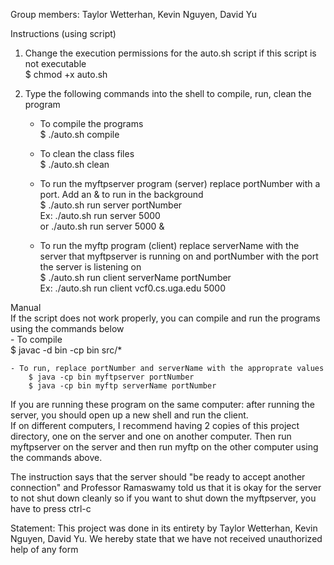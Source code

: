 Group members: Taylor Wetterhan, Kevin Nguyen, David Yu  

Instructions (using script)  
1. Change the execution permissions for the auto.sh script if this script is not executable  
    $ chmod +x auto.sh

2. Type the following commands into the shell to compile, run, clean the program
    - To compile the programs  
        $ ./auto.sh compile

    - To clean the class files  
        $ ./auto.sh clean

    - To run the myftpserver program (server) replace portNumber with a port. Add an & to run in the background  
        $ ./auto.sh run server portNumber  
        Ex: ./auto.sh run server 5000  
            or ./auto.sh run server 5000 &

    - To run the myftp program (client) replace serverName with the server that myftpserver is running on and portNumber with the port the server is listening on  
        $ ./auto.sh run client serverName portNumber  
        Ex: ./auto.sh run client vcf0.cs.uga.edu 5000

Manual  
If the script does not work properly, you can compile and run the programs using the commands below  
    - To compile  
        $ javac -d bin -cp bin src/*

    - To run, replace portNumber and serverName with the approprate values  
        $ java -cp bin myftpserver portNumber  
        $ java -cp bin myftp serverName portNumber  

If you are running these program on the same computer: after running the server, you should open up a new shell and run the client.  
If on different computers, I recommend having 2 copies of this project directory, one on the server and one on another computer. Then run myftpserver on the server and then run myftp on the other computer using the commands above.  

The instruction says that the server should "be ready to accept another connection" and Professor Ramaswamy told us that it is okay for the server to not shut down cleanly so if you want to shut down the myftpserver, you have to press ctrl-c  

Statement:
This project was done in its entirety by Taylor Wetterhan, Kevin Nguyen, David Yu. We hereby
state that we have not received unauthorized help of any form